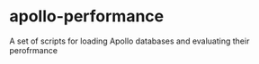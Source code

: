 # apollo-performance
A set of scripts for loading Apollo databases and evaluating their perofrmance
